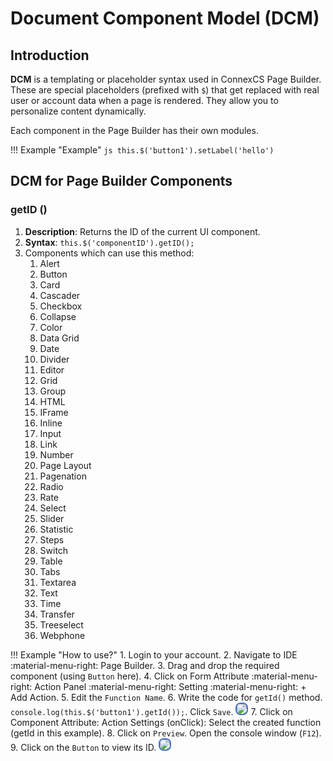 # Document Component Model (DCM)

## Introduction

**DCM** is a templating or placeholder syntax used in ConnexCS Page Builder.
These are special placeholders (prefixed with `$`) that get replaced with real user or account data when a page is rendered.
They allow you to personalize content dynamically.

Each component in the Page Builder has their own modules.

!!! Example "Example"
    ```js
    this.$('button1').setLabel('hello')
    ```

## DCM for Page Builder Components

### getID ()

1. **Description**: Returns the ID of the current UI component.
2. **Syntax**: `this.$('componentID').getID();`
3. Components which can use this method:
   1. Alert
   2. Button
   3. Card
   4. Cascader
   5. Checkbox
   6. Collapse
   7. Color
   8. Data Grid
   9. Date
   10. Divider
   11. Editor
   12. Grid
   13. Group
   14. HTML
   15. IFrame
   16. Inline
   17. Input
   18. Link
   19. Number
   20. Page Layout
   21. Pagenation
   22. Radio
   23. Rate
   24. Select
   25. Slider
   26. Statistic
   27. Steps
   28. Switch
   29. Table
   30. Tabs
   31. Textarea
   32. Text
   33. Time
   34. Transfer
   35. Treeselect
   36. Webphone

!!! Example "How to use?"
    1. Login to your account.
    2. Navigate to IDE :material-menu-right: Page Builder.
    3. Drag and drop the required component (using `Button` here).
    4. Click on Form Attribute :material-menu-right: Action Panel :material-menu-right: Setting :material-menu-right: + Add Action.
    5. Edit the `Function Name`.
    6. Write the code for `getId()` method. `console.log(this.$('button1').getId());`. Click `Save`. <img src= "/apps/img/getid.png" style="border: 2px solid #4472C4; border-radius: 8px;">
    7. Click on Component Attribute: Action Settings (onClick): Select the created function (getId in this example).
    8. Click on `Preview`. Open the console window (`F12`).
    9. Click on the `Button` to view its ID. <img src= "/apps/img/getid1.png" style="border: 2px solid #4472C4; border-radius: 8px;">